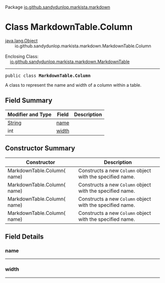 Package [io.github.sandydunlop.markista.markdown](index.md)

# Class MarkdownTable.Column
[java.lang.Object](https://docs.oracle.com/en/java/javase/24/docs/api/java.base/java/lang/Object.html)<br/>
        io.github.sandydunlop.markista.markdown.MarkdownTable.Column<br/>
<br/>
Enclosing Class:<br/>
    [io.github.sandydunlop.markista.markdown.MarkdownTable](MarkdownTable.md)


----

<span style="font-family: monospace;">public class __MarkdownTable.Column__</span>

A class to represent the name and width of a column within a table.


## Field Summary

| Modifier and Type                                                                            | Field           | Description |
|----------------------------------------------------------------------------------------------|-----------------|-------------|
| [String](https://docs.oracle.com/en/java/javase/24/docs/api/java.base/java/lang/String.html) | [name](#name)   |             |
| int                                                                                          | [width](#width) |             |

## Constructor Summary

| Constructor                 | Description                                               |
|-----------------------------|-----------------------------------------------------------|
| MarkdownTable.Column( name) | Constructs a new `Column` object with the specified name. |
| MarkdownTable.Column( name) | Constructs a new `Column` object with the specified name. |
| MarkdownTable.Column( name) | Constructs a new `Column` object with the specified name. |
| MarkdownTable.Column( name) | Constructs a new `Column` object with the specified name. |

## Field Details

### name




---

### width




---

